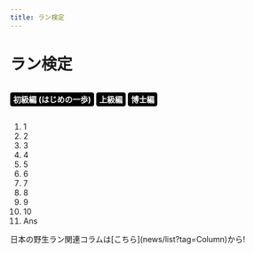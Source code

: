 ```yaml
---
title: ラン検定
---
```

<style>
  #examChanger {
    display: inline-block;
    padding: 0;
  }
  #examChanger li {
    display: inline-block;
    height: 1.8em;
  }
  #examChanger li a {
    background: black;
    border-radius: 4px;
    color: white;
    cursor: pointer;
    display: block;
    font-weight: bold;
    height: 100%;
    line-height: 1.8em;
    padding: 0 0.4em;
    text-align: center;
    text-decoration: none;
  }
  #examChanger li a:hover {
    background: #eee;
    color: inherit;
  }
  #examChanger li a.active {
    background: red;
    color: white;
    cursor: default;
  }
</style>
<link rel="stylesheet" href="assets/stylesheets/exam.css" />

ラン検定
==
<ul id="examChanger">
  <li><a class="easy" onclick="changeExam('easy')">初級編 (はじめの一歩)</a></li>
  <li><a class="hard" onclick="changeExam('hard')">上級編</a></li>
  <li><a class="expert" onclick="changeExam('expert')">博士編</a></li>
</ul>
<div id="exam">
  <div id="examHeader">
    <ol>
      <li>1</li><li>2</li><li>3</li><li>4</li><li>5</li><li>6</li><li>7</li><li>8</li><li>9</li><li>10</li><li>Ans</li>
    </ol>
  </div>
  <div id="examBody"></div>
</div>
日本の野生ラン関連コラムは[こちら](news/list?tag=Column)から!

<script src="/assets/javascripts/Exam.js"></script>
<script src="/assets/javascripts/helper.js"></script>
<script src="/assets/javascripts/view_exam.js"></script>
<script>
function changeExam(examName) {
  location.href = URI(location.href).
    removeSearch('type').
    addSearch('type', examName).
    toString();
}
function prepareExam(examName) {
  var nodes = document.querySelectorAll('#examChanger a');
  var i, iz;

  for (i = 0, iz = nodes.length; i < iz; ++i) {
    if (nodes[i].className.match(examName)) {
      if (nodes[i].className.match('active')) { return };
      nodes[i].className += ' active';
    } else {
      nodes[i].className = nodes[i].className.replace(/\sactive/g, '');
    }
  }
}
prepareExam(getItselfOrDefault(['easy', 'hard', 'expert'], getLocationSearch('type')[0]));
</script>
